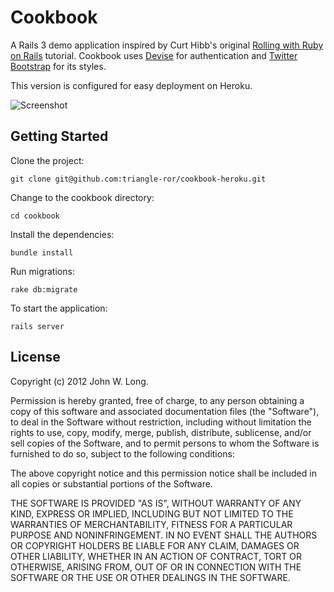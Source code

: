 # Cookbook

A Rails 3 demo application inspired by Curt Hibb's original [Rolling with Ruby on Rails](http://oreilly.com/ruby/archive/rails.html) tutorial. Cookbook uses [Devise](https://github.com/plataformatec/devise) for authentication and [Twitter Bootstrap](http://twitter.github.com/bootstrap/) for its styles.

This version is configured for easy deployment on Heroku.

![Screenshot](http://f.cl.ly/items/1o2b0I1n460m1s1s1947/Screen%20Shot%202012-10-22%20at%201.29.03%20AM.png)

## Getting Started

Clone the project:

    git clone git@github.com:triangle-ror/cookbook-heroku.git

Change to the cookbook directory:

    cd cookbook

Install the dependencies:

    bundle install

Run migrations:

    rake db:migrate

To start the application:

    rails server

## License

Copyright (c) 2012 John W. Long.

Permission is hereby granted, free of charge, to any person obtaining
a copy of this software and associated documentation files (the
"Software"), to deal in the Software without restriction, including
without limitation the rights to use, copy, modify, merge, publish,
distribute, sublicense, and/or sell copies of the Software, and to
permit persons to whom the Software is furnished to do so, subject to
the following conditions:

The above copyright notice and this permission notice shall be
included in all copies or substantial portions of the Software.

THE SOFTWARE IS PROVIDED "AS IS", WITHOUT WARRANTY OF ANY KIND,
EXPRESS OR IMPLIED, INCLUDING BUT NOT LIMITED TO THE WARRANTIES OF
MERCHANTABILITY, FITNESS FOR A PARTICULAR PURPOSE AND
NONINFRINGEMENT. IN NO EVENT SHALL THE AUTHORS OR COPYRIGHT HOLDERS BE
LIABLE FOR ANY CLAIM, DAMAGES OR OTHER LIABILITY, WHETHER IN AN ACTION
OF CONTRACT, TORT OR OTHERWISE, ARISING FROM, OUT OF OR IN CONNECTION
WITH THE SOFTWARE OR THE USE OR OTHER DEALINGS IN THE SOFTWARE.
